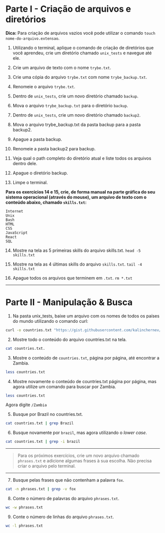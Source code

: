 # Parte I - Criação de arquivos e diretórios

**Dica:** Para criação de arquivos vazios você pode utilizar o comando `touch nome-do-arquivo.extensao`.

1. Utilizando o terminal, aplique o comando de criação de diretórios que você aprendeu, crie um diretório chamado `unix_tests` e navegue até ele.

2. Crie um arquivo de texto com o nome `trybe.txt`.

3. Crie uma cópia do arquivo `trybe.txt` com nome `trybe_backup.txt`.

4. Renomeie o arquivo `trybe.txt`.

5. Dentro de `unix_tests`, crie um novo diretório chamado `backup`.

6. Mova o arquivo `trybe_backup.txt` para o diretório `backup`.

7. Dentro de `unix_tests`, crie um novo diretório chamado `backup2`.

8. Mova o arquivo trybe_backup.txt da pasta backup para a pasta backup2.

9. Apague a pasta backup.

10. Renomeie a pasta backup2 para backup.

11. Veja qual o path completo do diretório atual e liste todos os arquivos dentro dele.

12. Apague o diretório backup.

13. Limpe o terminal.

**Para os exercícios 14 e 15, crie, de forma manual na parte gráfica do seu sistema operacional (através do mouse), um arquivo de texto com o conteúdo abaixo, chamado `skills.txt`:**

```
Internet
Unix
Bash
HTML
CSS
JavaScript
React
SQL
```

14. Mostre na tela as 5 primeiras skills do arquivo skills.txt.
    `head -5 skills.txt`

15. Mostre na tela as 4 últimas skills do arquivo `skills.txt`. `tail -4 skills.txt`

16. Apague todos os arquivos que terminem em `.txt`. `rm *.txt`

---

# Parte II - Manipulação & Busca

1. Na pasta unix_tests, baixe um arquivo com os nomes de todos os países do mundo utilizando o comando curl:

```sh
curl -o countries.txt "https://gist.githubusercontent.com/kalinchernev/486393efcca01623b18d/raw/daa24c9fea66afb7d68f8d69f0c4b8eeb9406e83/countries"
```

2. Mostre todo o conteúdo do arquivo countries.txt na tela.

```sh
cat countries.txt.
```

3. Mostre o conteúdo de `countries.txt`, página por página, até encontrar a Zambia.

```sh
less countries.txt
```

4. Mostre novamente o conteúdo de countries.txt página por página, mas agora utilize um comando para buscar por Zambia.

```sh
less countries.txt
```

Agora digite `/Zambia`

5. Busque por Brazil no countries.txt.

```sh
cat countries.txt | grep Brazil
```

6. Busque novamente por `brazil`, mas agora utilizando o _lower case_.

```sh
cat countries.txt | grep -i brazil
```

---

> Para os próximos exercícios, crie um novo arquivo chamado `phrases.txt` e adicione algumas frases à sua escolha. Não precisa criar o arquivo pelo terminal.

---

7. Busque pelas frases que não contenham a palavra `fox`.

```sh
cat -n phrases.txt | grep -v fox
```

8. Conte o número de palavras do arquivo `phrases.txt`.

```sh
wc -w phrases.txt
```

9. Conte o número de linhas do arquivo `phrases.txt`.

```sh
wc -l phrases.txt
```
